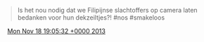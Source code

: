 > Is het nou nodig dat we Filipijnse slachtoffers op camera laten bedanken voor hun dekzeiltjes?\! \#nos \#smakeloos

<img src="../../media/tweet.ico" width="12" /> [Mon Nov 18 19:05:32 +0000 2013](https://twitter.com/DromerDenker/status/402512919373811713)